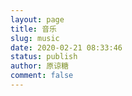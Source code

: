 ```yaml
---
layout: page
title: 音乐
slug: music
date: 2020-02-21 08:33:46
status: publish
author: 原谅糖
comment: false
---
```


<meting-js server="netease" type="playlist" id="5103568179" list-max-height="329px">